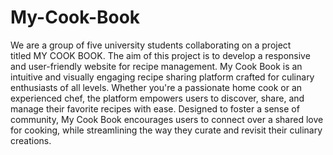 # My-Cook-Book
We are a group of five university students collaborating on a project titled MY COOK BOOK. The aim of this project is to develop a responsive and user-friendly website for recipe management. My Cook Book is an intuitive and visually engaging recipe sharing platform crafted for culinary enthusiasts of all levels. Whether you're a passionate home cook or an experienced chef, the platform empowers users to discover, share, and manage their favorite recipes with ease. Designed to foster a sense of community, My Cook Book encourages users to connect over a shared love for cooking, while streamlining the way they curate and revisit their culinary creations.
